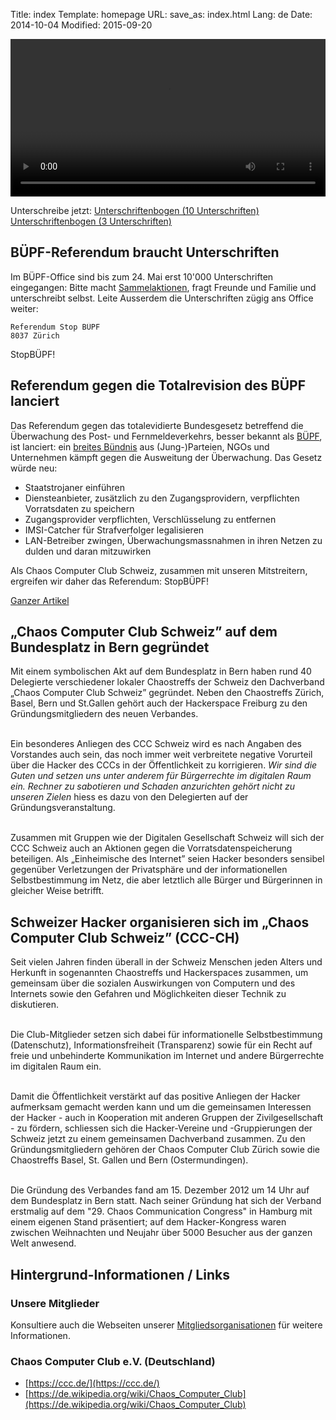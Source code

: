 Title: index
Template: homepage
URL:
save_as: index.html
Lang: de
Date: 2014-10-04
Modified: 2015-09-20
<!--
<div class="jumbotron text-center"><div class="row">
<div class="col-md-4">
<img src="/images/ccc-ch.png" alt="Logo CCC-CH" width="263" height="183" />
</div>
<div class="col-md-8">
<h1>Chaos Computer Club Schweiz</h1>
</div>
</div></div>
-->

<video src="/images/test.mp4" width=100% preload="metadata" controls>
  <track kind="subtitles" srclang="fr" label="Français" src="/media/buepf/fr.srt"/>
  <track kind="subtitles" srclang="it" label="Italiano" src="/media/buepf/it.srt"/>
  <track kind="subtitles" srclang="en" label="English" src="/media/buepf/en.srt"/>
  <track kind="subtitles" srclang="de" label="Deutsch" src="/media/buepf/de.srt"/>
  <track kind="subtitles" srclang="de-ch" label="Schwiizerdüütsch" src="/media/buepf/de-ch.srt">
Sorry, Dein Browser unterstützt die Wiedergabe von Videos noch nicht.
Du kannst es jedoch auch <a href="/images/test.mp4">herunterladen</a> und mit
einem beliebigen Videoplayer anschauen!
</video>

Unterschreibe jetzt:
[Unterschriftenbogen (10 Unterschriften)](https://www.buepf.ch/wp-content/uploads/BUEPF-10.pdf)
[Unterschriftenbogen (3 Unterschriften)](https://www.buepf.ch/wp-content/uploads/BUEPF-3.pdf)

## BÜPF-Referendum braucht Unterschriften

Im BÜPF-Office sind bis zum 24. Mai erst 10'000 Unterschriften eingegangen: Bitte macht [Sammelaktionen](https://www.buepf.ch/koordination-sammelevents/), fragt Freunde und Familie und unterschreibt selbst. Leite Ausserdem die Unterschriften zügig ans Office weiter:
```
Referendum Stop BÜPF
8037 Zürich
```
StopBÜPF!

##  Referendum gegen die Totalrevision des BÜPF lanciert

Das Referendum gegen das totalevidierte Bundesgesetz betreffend die Überwachung des Post- und Fernmeldeverkehrs, besser bekannt als [BÜPF](https://www.admin.ch/opc/de/federal-gazette/2016/1991.pdf), ist lanciert: ein [breites Bündnis](https://stopbuepf.ch) aus (Jung-)Parteien, NGOs und Unternehmen kämpft gegen die Ausweitung der Überwachung. Das Gesetz würde neu:

- Staatstrojaner einführen
- Diensteanbieter, zusätzlich zu den Zugangsprovidern, verpflichten Vorratsdaten zu speichern
- Zugangsprovider verpflichten, Verschlüsselung zu entfernen
- IMSI-Catcher für Strafverfolger legalisieren
- LAN-Betreiber zwingen, Überwachungsmassnahmen in ihren Netzen zu dulden und daran mitzuwirken

Als Chaos Computer Club Schweiz, zusammen mit unseren Mitstreitern, ergreifen wir daher das Referendum: StopBÜPF!

[Ganzer Artikel](2016-03-29_referendum-gegen-buepf-lanciert.html)

## „Chaos Computer Club Schweiz” auf dem Bundesplatz in Bern gegründet

Mit einem symbolischen Akt auf dem Bundesplatz in Bern haben rund 40 Delegierte verschiedener lokaler Chaostreffs der Schweiz den
Dachverband „Chaos Computer Club Schweiz” gegründet. Neben den Chaostreffs Zürich, Basel, Bern und St.Gallen gehört auch der Hackerspace Freiburg
zu den Gründungsmitgliedern des neuen Verbandes.<br /><br />

Ein besonderes Anliegen des CCC Schweiz wird es nach Angaben des Vorstandes auch sein, das noch immer weit verbreitete negative Vorurteil über
die Hacker des CCCs in der Öffentlichkeit zu korrigieren. <cite>Wir sind die Guten und setzen uns unter anderem für Bürgerrechte im digitalen Raum ein. Rechner zu
sabotieren und Schaden anzurichten gehört nicht zu unseren Zielen</cite> hiess es dazu von den Delegierten auf der Gründungsveranstaltung.<br /><br />

Zusammen mit Gruppen wie der Digitalen Gesellschaft Schweiz will sich der CCC Schweiz auch an Aktionen gegen die Vorratsdatenspeicherung
beteiligen. Als „Einheimische des Internet” seien Hacker besonders sensibel gegenüber Verletzungen der Privatsphäre und der informationellen Selbstbestimmung
im Netz, die aber letztlich alle Bürger und Bürgerinnen in gleicher Weise betrifft.

## Schweizer Hacker organisieren sich im „Chaos Computer Club Schweiz” (CCC-CH)

Seit vielen Jahren finden überall in der Schweiz Menschen jeden Alters und Herkunft in sogenannten Chaostreffs und Hackerspaces zusammen, um gemeinsam über die sozialen Auswirkungen von Computern und des
Internets sowie den Gefahren und Möglichkeiten dieser Technik zu diskutieren.<br /><br />

Die Club-Mitglieder setzen sich dabei für informationelle Selbstbestimmung (Datenschutz), Informationsfreiheit (Transparenz) sowie für ein Recht auf freie und unbehinderte Kommunikation
im Internet und andere Bürgerrechte im digitalen Raum ein.<br /><br />

Damit die Öffentlichkeit verstärkt auf das positive Anliegen der Hacker aufmerksam gemacht werden kann und um die gemeinsamen Interessen der Hacker - auch in Kooperation mit anderen Gruppen der
Zivilgesellschaft - zu fördern, schliessen sich die Hacker-Vereine und -Gruppierungen der Schweiz jetzt zu einem gemeinsamen Dachverband zusammen. Zu den Gründungsmitgliedern gehören der Chaos Computer
Club Zürich sowie die Chaostreffs Basel, St. Gallen und Bern (Ostermundingen).<br /><br />

Die Gründung des Verbandes fand am 15. Dezember 2012 um 14 Uhr auf dem Bundesplatz in Bern statt. Nach seiner Gründung hat sich der Verband erstmalig auf dem "29. Chaos Communication Congress" in Hamburg mit
einem eigenen Stand präsentiert; auf dem Hacker-Kongress waren zwischen Weihnachten und Neujahr über 5000 Besucher aus der ganzen Welt anwesend.

## Hintergrund-Informationen / Links

### Unsere Mitglieder

  Konsultiere auch die Webseiten unserer [Mitgliedsorganisationen](members.html) für weitere Informationen.

### Chaos Computer Club e.V. (Deutschland)

  * [https://ccc.de/](https://ccc.de/)
  * [https://de.wikipedia.org/wiki/Chaos_Computer_Club](https://de.wikipedia.org/wiki/Chaos_Computer_Club)
